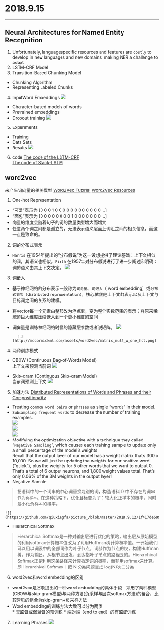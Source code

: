 ﻿# 2018.9.15
---
## Neural Architectures for Named Entity Recognition

1. Unfortunately, languagespecific
resources and features are `costly` to develop
in new languages and new domains, making
NER a challenge to adapt<br>
2. LSTM-CRF Model
3. Transition-Based Chunking Model
* Chunking Algorithm
* Representing Labeled Chunks
4. InputWord Embeddings
![](https://github.com/qiuxingfa/picture_/blob/master/2018.9.12/611f748930c133d17e3e163df6e35f4.png)<br>
* Character-based models of words
* Pretrained embeddings
* Dropout training
![](https://github.com/qiuxingfa/picture_/blob/master/2018.9.12/fed10c6385229327740057af9376b41.png)<br>
5. Experiments
* Training
* Data Sets
* Results
![](https://github.com/qiuxingfa/picture_/blob/master/2018.9.12/684a6f6518396f998f9818da74144aa.png)<br>
6. code
[The code of the LSTM-CRF](https://github.com/glample/tagger)<br>
[The code of Stack-LSTM](https://github.com/clab/stack-lstm-ner)

## word2vec
来产生词向量的相关模型
[Word2Vec Tutorial](http://mccormickml.com/2016/04/19/word2vec-tutorial-the-skip-gram-model/)
[Word2Vec Resources](http://mccormickml.com/2016/04/27/word2vec-resources/)

1. One-hot Representation<br>
* “可爱”表示为 [0 0 0 1 0 0 0 0 0 0 0 0 0 0 0 0 ...] 
* “面包”表示为 [0 0 0 0 0 0 0 0 1 0 0 0 0 0 0 0 ...]
* 向量的维度会随着句子的词的数量类型增大而增大
* 任意两个词之间都是孤立的，无法表示语义层面上词汇之间的相关信息，而这一点是致命的。
2. 词的分布式表示
* `Harris` 在1954年提出的“分布假说”为这一设想提供了理论基础：上下文相似的词，其语义也相似。`Firth` 在1957年对分布假说进行了进一步阐述和明确：词的语义由其上下文决定。
![](http://attachbak.dataguru.cn/attachments/portal/201805/03/131555uwstwas4a6tkwzl8.jpg)
3. 词嵌入
* 基于神经网络的分布表示一般称为`词向量`、`词嵌入`（ word embedding）或`分布式表示`（distributed representation）。核心依然是上下文的表示以及上下文与目标词之间的关系的建模。
* 将vector每一个元素由整形改为浮点型，变为整个实数范围的表示；将原来稀疏的巨大维度压缩嵌入到一个更小维度的空间
* 词向量是训练神经网络时候的隐藏层参数或者说矩阵。
![](http://attachbak.dataguru.cn/attachments/portal/201805/03/131556ohn99d9onh2np93k.jpg)<br>

        ![](http://mccormickml.com/assets/word2vec/matrix_mult_w_one_hot.png)
4. 两种训练模式
* CBOW (Continuous Bag-of-Words Model)<br>
上下文来预测当前词
![](http://attachbak.dataguru.cn/attachments/portal/201805/03/131556wjk9opzrktwpdttj.jpg)

* Skip-gram (Continuous Skip-gram Model)<br>
当前词预测上下文
![](http://attachbak.dataguru.cn/attachments/portal/201805/03/131556rqqoke9o4ujzufjq.jpg)
5. 加速方法
[Distributed Representations of Words and Phrases and their Compositionality](https://arxiv.org/pdf/1310.4546.pdf)<br>
* Treating `common word pairs` or `phrases` as single “words” in their model.
* `Subsampling frequent words` to decrease the number of training examples.<br>
![](https://github.com/qiuxingfa/picture_/blob/master/2018.9.12/bfde864b66e81146ebc712b0a5e573a.png)<br>
![](https://github.com/qiuxingfa/picture_/blob/master/2018.9.12/12a6ddabfab42c4ed8fb2b23482fe6b.png)<br>
![](https://github.com/qiuxingfa/picture_/blob/master/2018.9.12/48fa21c69323c6dde966ce5e4c8bf19.png)<br>
* Modifying the optimization objective with a technique they called “`Negative Sampling`”, which causes each training sample to update only a small percentage of the model’s weights<br>
        Recall that the output layer of our model has a weight matrix that’s 300 x 10,000. So we will just be updating the weights for our positive word (“quick”), plus the weights for 5 other words that we want to output 0. That’s a total of 6 output neurons, and 1,800 weight values total. That’s only 0.06% of the 3M weights in the output layer!<br>
* Negative Sample
>把语料中的一个词串的中心词替换为别的词，构造语料 D 中不存在的词串作为`负样本`。在这种策略下，优化目标变为了：较大化正样本的概率，同时最小化负样本的概率。<br>

    ![](https://github.com/qiuxingfa/picture_/blob/master/2018.9.12/1f417de699cc55846cf6cf80cf78660.png)

* Hierarchical Softmax
>Hierarchical Softmax是一种对输出层进行优化的策略，输出层从原始模型的利用softmax计算概率值改为了利用Huffman树计算概率值。一开始我们可以用以词表中的全部词作为叶子节点，词频作为节点的权，构建Huffman树，作为输出。从根节点出发，到达指叶子节点的路径是的。Hierarchical Softmax正是利用这条路径来计算指定词的概率，而非用softmax来计算。即Hierarchical Softmax：把 N 分类问题变成 log(N)次二分类

6. word2vec和word embedding的区别
* word2vec是谷歌提出的一种word embedding的具体手段，采用了两种模型(CBOW与skip-gram模型)与两种方法(负采样与层次softmax方法)的组合，比较常见的组合为skip-gram+负采样方法
* Word embedding的训练方法大致可以分为两类<br>
        * 无监督或弱监督的预训练 
        * 端对端（end to end）的有监督训练

7. Learning Phrases
![](https://github.com/qiuxingfa/picture_/blob/master/2018.9.12/75e019f1b267bb4472b14646f2be512.png)

        
        




